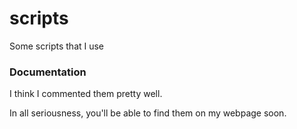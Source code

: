 # scripts
Some scripts that I use

### Documentation
I think I commented them pretty well.

In all seriousness, you'll be able to find them on my webpage soon.
